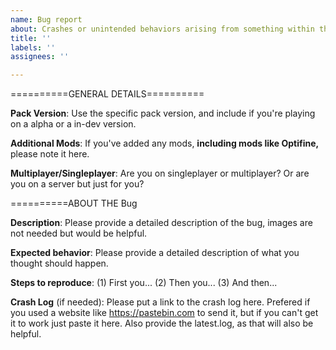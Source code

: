 ```yaml
---
name: Bug report
about: Crashes or unintended behaviors arising from something within the pack.
title: ''
labels: ''
assignees: ''

---
```


==========GENERAL DETAILS==========

**Pack Version**: Use the specific pack version, and include if you're playing on a alpha or a in-dev version.

**Additional Mods**: If you've added any mods, **including mods like Optifine,** please note it here.

**Multiplayer/Singleplayer**: Are you on singleplayer or multiplayer? Or are you on a server but just for you?

==========ABOUT THE Bug

**Description**: Please provide a detailed description of the bug, images are not needed but would be helpful.

**Expected behavior**: Please provide a detailed description of what you thought should happen.

**Steps to reproduce**:
(1) First you...
(2) Then you...
(3) And then...

**Crash Log** (if needed): Please put a link to the crash log here. Prefered if you used a website like https://pastebin.com
to send it, but if you can't get it to work just paste it here. Also provide the latest.log, as that will also be helpful.